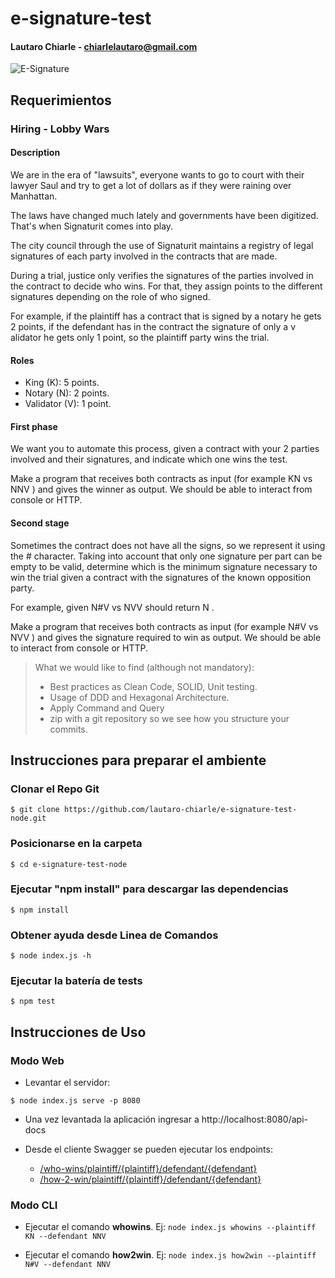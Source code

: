 # e-signature-test
#### Lautaro Chiarle - chiarlelautaro@gmail.com

![E-Signature](https://lh3.googleusercontent.com/proxy/1wuMg7y2rwQgkHMPT-WVrjoVaTRdsDSeNX_qbqEr2lw5StSk_mKeQ83JS8jdoMhFv3F1CL5PmKFkfKxinGWnkLH5RtWU4cOtJWxDGtTUnLMlWYKuut16PvfCHSg0Gw)

## Requerimientos

### Hiring - Lobby Wars
#### Description

We are in the era of "lawsuits", everyone wants to go to court with their lawyer Saul and try to get a lot of dollars as if they were raining over Manhattan.

The laws have changed much lately and governments have been digitized. That's when Signaturit comes into play. 

The city council through the use of Signaturit maintains a registry of legal signatures of each party involved in the contracts that are made. 

During a trial, justice only verifies the signatures of the parties involved in the contract to decide who wins. For that, they assign points to the different signatures depending on the role of who signed. 

For example, if the plaintiff has a contract that is signed by a notary he gets 2 points, if the defendant has in the contract the signature of only a v
alidator he gets only 1 point, so the plaintiff party wins the trial.

#### Roles
- King (K): 5 points.
- Notary (N): 2 points.
- Validator (V): 1 point.

#### First phase

We want you to automate this process, given a contract with your 2 parties involved and their signatures, and indicate which one wins the test.

Make a program that receives both contracts as input (for example KN vs NNV ) and gives the winner as output. We should be able to interact from console or HTTP.

#### Second stage
Sometimes the contract does not have all the signs, so we represent it using the # character. Taking into account that only one signature per part can be empty to be valid, determine which is the minimum signature necessary to win the trial given a contract with the signatures of the known opposition party.

For example, given N#V vs NVV should return N .

Make a program that receives both contracts as input (for example N#V vs NVV ) and gives the signature required to win as output. We should be able to interact from console or HTTP.

> What we would like to find (although not mandatory):
> - Best practices as Clean Code, SOLID, Unit testing.
> - Usage of DDD and Hexagonal Architecture.
> - Apply Command and Query
> - zip with a git repository so we see how you structure your commits.

## Instrucciones para preparar el ambiente

### Clonar el Repo Git

```$ git clone https://github.com/lautaro-chiarle/e-signature-test-node.git```

### Posicionarse en la carpeta
```$ cd e-signature-test-node```

### Ejecutar "npm install" para descargar las dependencias
```$ npm install ```

### Obtener ayuda desde Linea de Comandos
```$ node index.js -h```

### Ejecutar la batería de tests
```$ npm test```




## Instrucciones de Uso

### Modo Web

-  Levantar el servidor:

```$ node index.js serve -p 8080```

- Una vez levantada la aplicación ingresar a http://localhost:8080/api-docs

- Desde el cliente Swagger se pueden ejecutar los endpoints:
    - [/who-wins/plaintiff/{plaintiff}/defendant/{defendant}](http://localhost:8080/api-docs#/Operations/get_who_wins_plaintiff__plaintiff__defendant__defendant_)
    - [/how-2-win/plaintiff/{plaintiff}/defendant/{defendant}](http://localhost:8080/api-docs#/Operations/get_how_2_win_plaintiff__plaintiff__defendant__defendant_)


### Modo CLI

- Ejecutar el comando **whowins**. Ej:
```node index.js whowins --plaintiff KN --defendant NNV```

- Ejecutar el comando **how2win**. Ej:
```node index.js how2win --plaintiff N#V --defendant NNV```